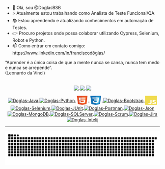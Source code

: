 

- 👋 Olá, sou @DoglasBSB
- ⚡ Atualmente estou trabalhando como Analista de Teste Funcional/QA.
- 📚 Estou aprendendo e atualizando conhecimentos em automação de Testes.
- 👉 Procuro projetos onde possa colaborar utilizando Cypress, Selenium, Robot e Python.
- 📫 Como entrar em contato comigo:  https://www.linkedin.com/in/franciscodôglas/


“Aprender é a única coisa de que a mente nunca se cansa, nunca tem medo e nunca se arrepende”.   
                                                                     (Leonardo da Vinci)        
                                                                     
                                                                     
                                                                     
                                                                                                                                                                                                     
<div align="center" style="display: inline_block"><br>                                                         
  <a href="https://beacons.ai/DoglasBSB">                                     
     <img   align="center" height="180rem"  src="https://github-readme-stats.vercel.app/api?username=DoglasBSB&show_icons=true&theme=dark&include_all_commits=true&count_private=true"/>
     <img   align="center" height="180rem" src="https://github-readme-streak-stats.herokuapp.com?user=DoglasBSB&theme=dark&hide_border=true&border=0B0202EE&stroke=DD7B18"/> 
     <img  align="center" height="180rem"  src="https://github-readme-stats.vercel.app/api/top-langs/?username=DoglasBSB&layout=compact&langs_count=16&theme=dark"/>
</div>                                                                 
<div align="center" style="display: inline_block"><br> 
     <img align="center" alt="Doglas-Java" height="45" width="40" src="https://img.icons8.com/color/48/000000/java-coffee-cup-logo--v1.png">
     <img align="center" alt="Doglas-Python" height="45" width="40" src="https://img.icons8.com/fluency/48/000000/python.png">  
     <img align="center" alt="Doglas-HTML" height="30" width="40" src="https://raw.githubusercontent.com/devicons/devicon/master/icons/html5/html5-original.svg">
     <img align="center" alt="Doglas-CSS" height="30" width="40" src="https://raw.githubusercontent.com/devicons/devicon/master/icons/css3/css3-original.svg">
     <img align="center" alt="Doglas-Bootstrap" height="40" width="40" src="https://img.icons8.com/color/48/000000/bootstrap.png">
     <img align="center" alt="Doglas-Js" height="30" width="40" src="https://raw.githubusercontent.com/devicons/devicon/master/icons/javascript/javascript-plain.svg">  
     <img align="center" alt="Doglas-Selenium" height="45" width="40"  src="https://img.icons8.com/fluency/48/000000/selenium-test-automation.png">
     <img align="center" alt="Doglas-JUnit" height="45" width="40" src=https://github.com/junit-team/junit5/blob/86465f4f491219ad0c0cf9c64eddca7b0edeb86f/assets/img/junit5-logo.svg>  
     <img align="center" alt="Doglas-Postman" height="45" width="40"  src="https://img.icons8.com/external-tal-revivo-shadow-tal-revivo/45/000000/external-postman-is-the-only-complete-api-development-environment-logo-shadow-tal-revivo.png">
    <img align="center" alt="Doglas-Json" height="45" width="40"  src="https://img.icons8.com/color/48/000000/cloud-function.png">  
    <img align="center" alt="Doglas-MongoDB" height="45" width="40" src="https://img.icons8.com/color/48/000000/mongodb.png">
    <img align="center" alt="Doglas-SQLServer" height="45" width="40" src="https://img.icons8.com/color/48/000000/microsoft-sql-server.png">
    <img align="center" alt="Doglas-Scrum" height="45" width="40" src="https://img.icons8.com/external-flaticons-flat-flat-icons/48/000000/external-scrum-agile-flaticons-flat-flat-icons-2.png">
   <img align="center" alt="Doglas-Jira" height="45" width="40"  src="https://img.icons8.com/color/40/000000/jira.png"/> 
   <img align="center" alt="Doglas-Intelij" height="45" width="40"  src="https://img.icons8.com/color/48/000000/intellij-idea.png">
</div>                                                                                                                                                                             
  
<hr>    
  
<div>



![Snake animation](https://github.com/DoglasBSB/DoglasBSB/blob/output/github-contribution-grid-snake.svg)
